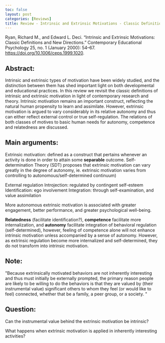 ```yaml
---
toc: false
layout: post
categories: [Reviews]
title: Review - Intrinsic and Extrinsic Motivations - Classic Definitions and New Directions.
---
```


Ryan, Richard M., and Edward L. Deci. “Intrinsic and Extrinsic Motivations: Classic Definitions and New Directions.” Contemporary Educational Psychology 25, no. 1 (January 2000): 54–67. https://doi.org/10.1006/ceps.1999.1020.

## Abstract:

Intrinsic and extrinsic types of motivation have been widely studied, and the distinction between them has shed important light on both developmental and educational practices. In this review we revisit the classic definitions of intrinsic and extrinsic motivation in light of contemporary research and theory. Intrinsic motivation remains an important construct, reflecting the natural human propensity to learn and assimilate. However, extrinsic motivation is argued to vary considerably in its relative autonomy and thus can either reflect external control or true self-regulation. The relations of both classes of motives to basic human needs for autonomy, competence and relatedness are discussed.

## Main arguments:

Extrinsic motivation: defined as a construct that pertains whenever an activity is done in order to attain some **separable** outcome. Self-determination Theory (SDT) proposes that extrinsic motivation can vary greatly in the degree of autonomy, ie. extrinsic motivation varies from controlling to autonomous/self-determined continuum)

External regulation
Introjection: regulated by contingent self-esteem
Identification: ego involvement
Integration: through self-examination, and value assimilation

More autonomous extrinsic motivation is associated with greater engagement, better performance, and greater psychological well-being.

**Relatedness** (facilitate identification?), **competence** facilitate more internalization, and **autonomy** facilitate integration of behavioral regulation (self-determined), however, feeling of competence alone will not enhance intrinsic motivation unless accompanied by a sense of autonomy. However, as extrinsic regulation become more internalized and self-determined, they do not transform into intrinsic motivation.




## Note:

"Because extrinsically motivated behaviors are not inherently interesting and thus must initially be externally prompted, the primary reason people are likely to be willing to do the behaviors is that they are valued by (their instrumental value) significant others to whom they feel (or would like to feel) connected, whether that be a family, a peer group, or a society. "

## Question:

Can the instrumental value behind the extrinsic motivation be intrinsic?

What happens when extrinsic motivation is applied in inherently interesting activities?








